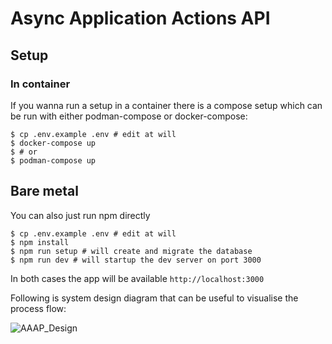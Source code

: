 # Async Application Actions API

## Setup

### In container

If you wanna run a setup in a container there is a compose setup which can be run with either podman-compose or docker-compose:

```shell
$ cp .env.example .env # edit at will
$ docker-compose up
$ # or
$ podman-compose up
```

## Bare metal

You can also just run npm directly

```shell
$ cp .env.example .env # edit at will
$ npm install
$ npm run setup # will create and migrate the database
$ npm run dev # will startup the dev server on port 3000
```

In both cases the app will be available `http://localhost:3000`

Following is system design diagram that can be useful to visualise the process flow:

![AAAP_Design](https://github.com/mkholjuraev/AAAPI/assets/59481011/ef911ae9-0b26-4e78-b98f-39a4f49dc188)
